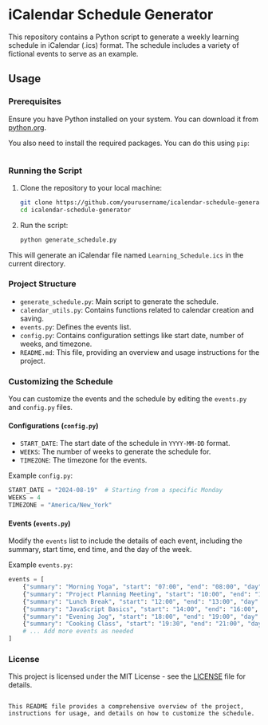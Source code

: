 # iCalendar Schedule Generator

This repository contains a Python script to generate a weekly learning schedule in iCalendar (.ics) format. The schedule includes a variety of fictional events to serve as an example.

## Usage

### Prerequisites

Ensure you have Python installed on your system. You can download it from [python.org](https://www.python.org/).

You also need to install the required packages. You can do this using `pip`:

```sh
```

### Running the Script

1. Clone the repository to your local machine:

    ```sh
    git clone https://github.com/yourusername/icalendar-schedule-generator.git
    cd icalendar-schedule-generator
    ```

2. Run the script:

    ```sh
    python generate_schedule.py
    ```

This will generate an iCalendar file named `Learning_Schedule.ics` in the current directory.

### Project Structure

- `generate_schedule.py`: Main script to generate the schedule.
- `calendar_utils.py`: Contains functions related to calendar creation and saving.
- `events.py`: Defines the events list.
- `config.py`: Contains configuration settings like start date, number of weeks, and timezone.
- `README.md`: This file, providing an overview and usage instructions for the project.

### Customizing the Schedule

You can customize the events and the schedule by editing the `events.py` and `config.py` files.

#### Configurations (`config.py`)

- `START_DATE`: The start date of the schedule in `YYYY-MM-DD` format.
- `WEEKS`: The number of weeks to generate the schedule for.
- `TIMEZONE`: The timezone for the events.

Example `config.py`:
```python
START_DATE = "2024-08-19"  # Starting from a specific Monday
WEEKS = 4
TIMEZONE = "America/New_York"
```

#### Events (`events.py`)

Modify the `events` list to include the details of each event, including the summary, start time, end time, and the day of the week.

Example `events.py`:
```python
events = [
    {"summary": "Morning Yoga", "start": "07:00", "end": "08:00", "day": 0},
    {"summary": "Project Planning Meeting", "start": "10:00", "end": "11:00", "day": 0},
    {"summary": "Lunch Break", "start": "12:00", "end": "13:00", "day": 0},
    {"summary": "JavaScript Basics", "start": "14:00", "end": "16:00", "day": 0},
    {"summary": "Evening Jog", "start": "18:00", "end": "19:00", "day": 0},
    {"summary": "Cooking Class", "start": "19:30", "end": "21:00", "day": 0},
    # ... Add more events as needed
]
```

### License

This project is licensed under the MIT License - see the [LICENSE](LICENSE) file for details.
```

This README file provides a comprehensive overview of the project, instructions for usage, and details on how to customize the schedule.